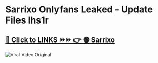 
 # Sarrixo Onlyfans Leaked - Update Files lhs1r

## <h2><a href="https://clipsfans.com/Sarrixo&ref=git">🔗 Click to LINKS ⏩⏩ 👉 🟢 Sarrixo </a></h2>

<a href="https://clipsfans.com/Sarrixo&ref=git" rel="nofollow" data-target="animated-image.originalLink"><img src="https://i.ibb.co.com/xMMVF88/686577567.gif" alt="Viral Video Original" style="max-width: 100%; display: inline-block;" data-target="animated-image.originalImage"></a>

